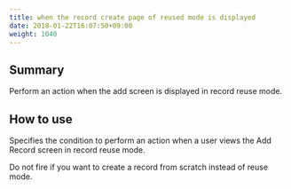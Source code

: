 ```yaml
---
title: when the record create page of reused mode is displayed
date: 2018-01-22T16:07:50+09:00
weight: 1040
---
```

## Summary

Perform an action when the add screen is displayed in record reuse mode.

## How to use

Specifies the condition to perform an action when a user views the Add Record screen in record reuse mode.

Do not fire if you want to create a record from scratch instead of reuse mode.
